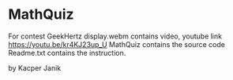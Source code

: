 # MathQuiz
For contest Geek<a/>Hertz
display.webm contains video, youtube link https://youtu.be/kr4KJ23up_U
MathQuiz contains the source code
Readme.txt contains the instruction.


by Kacper Janik
